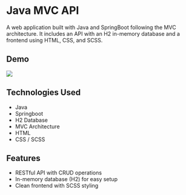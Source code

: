 # Java MVC API

A web application built with Java and SpringBoot following the MVC architecture. It includes an API with an H2 in-memory database and a frontend using HTML, CSS, and SCSS.

## Demo

![](https://i.imgur.com/Lq9qpq4.gif)

## Technologies Used
- Java
- Springboot
- H2 Database
- MVC Architecture
- HTML
- CSS / SCSS

## Features
- RESTful API with CRUD operations
- In-memory database (H2) for easy setup
- Clean frontend with SCSS styling

